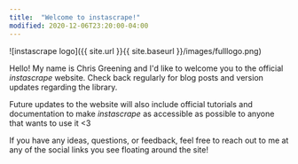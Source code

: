 ```yaml
---
title:  "Welcome to instascrape!"
modified: 2020-12-06T23:20:00-04:00
---
```


![instascrape logo]({{ site.url }}{{ site.baseurl }}/images/fulllogo.png)

Hello! My name is Chris Greening and I'd like to welcome you to the official _instascrape_ website. Check back regularly for blog posts and version updates regarding the library.

Future updates to the website will also include official tutorials and documentation
to make _instascrape_ as accessible as possible to anyone that wants to use it <3

If you have any ideas, questions, or feedback, feel free to reach out to me at any of the social links you see floating around the site!
